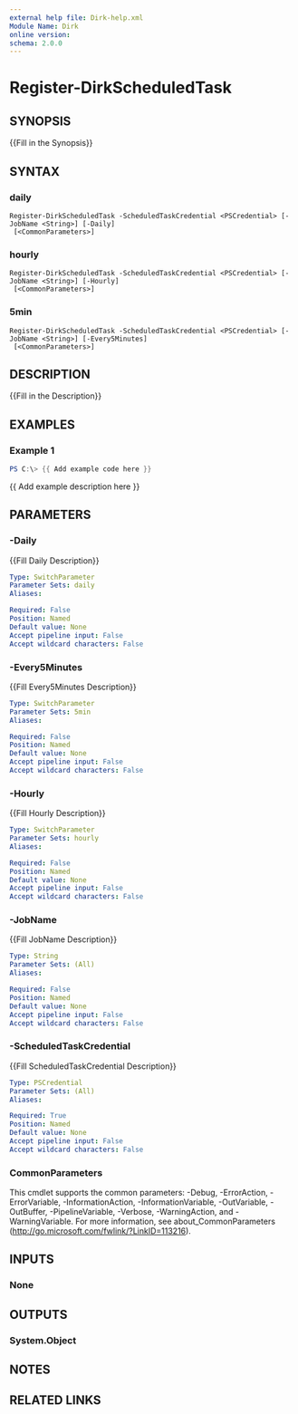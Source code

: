 ```yaml
---
external help file: Dirk-help.xml
Module Name: Dirk
online version:
schema: 2.0.0
---
```


# Register-DirkScheduledTask

## SYNOPSIS
{{Fill in the Synopsis}}

## SYNTAX

### daily
```
Register-DirkScheduledTask -ScheduledTaskCredential <PSCredential> [-JobName <String>] [-Daily]
 [<CommonParameters>]
```

### hourly
```
Register-DirkScheduledTask -ScheduledTaskCredential <PSCredential> [-JobName <String>] [-Hourly]
 [<CommonParameters>]
```

### 5min
```
Register-DirkScheduledTask -ScheduledTaskCredential <PSCredential> [-JobName <String>] [-Every5Minutes]
 [<CommonParameters>]
```

## DESCRIPTION
{{Fill in the Description}}

## EXAMPLES

### Example 1
```powershell
PS C:\> {{ Add example code here }}
```

{{ Add example description here }}

## PARAMETERS

### -Daily
{{Fill Daily Description}}

```yaml
Type: SwitchParameter
Parameter Sets: daily
Aliases:

Required: False
Position: Named
Default value: None
Accept pipeline input: False
Accept wildcard characters: False
```

### -Every5Minutes
{{Fill Every5Minutes Description}}

```yaml
Type: SwitchParameter
Parameter Sets: 5min
Aliases:

Required: False
Position: Named
Default value: None
Accept pipeline input: False
Accept wildcard characters: False
```

### -Hourly
{{Fill Hourly Description}}

```yaml
Type: SwitchParameter
Parameter Sets: hourly
Aliases:

Required: False
Position: Named
Default value: None
Accept pipeline input: False
Accept wildcard characters: False
```

### -JobName
{{Fill JobName Description}}

```yaml
Type: String
Parameter Sets: (All)
Aliases:

Required: False
Position: Named
Default value: None
Accept pipeline input: False
Accept wildcard characters: False
```

### -ScheduledTaskCredential
{{Fill ScheduledTaskCredential Description}}

```yaml
Type: PSCredential
Parameter Sets: (All)
Aliases:

Required: True
Position: Named
Default value: None
Accept pipeline input: False
Accept wildcard characters: False
```

### CommonParameters
This cmdlet supports the common parameters: -Debug, -ErrorAction, -ErrorVariable, -InformationAction, -InformationVariable, -OutVariable, -OutBuffer, -PipelineVariable, -Verbose, -WarningAction, and -WarningVariable. For more information, see about_CommonParameters (http://go.microsoft.com/fwlink/?LinkID=113216).

## INPUTS

### None
## OUTPUTS

### System.Object
## NOTES

## RELATED LINKS

